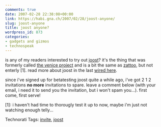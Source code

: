 ```yaml
---
comments: true
date: 2007-02-28 22:38:08+00:00
link: https://habi.gna.ch/2007/02/28/joost-anyone/
slug: joost-anyone
title: joost anyone?
wordpress_id: 873
categories:
- gadgets and gizmos
- technospeak
---
```


is any of my readers interested to try out [joost](http://joost.com/)? it's the thing that was formerly called [the venice project](https://google.com/search?client=safari&rls=en&q=the+venice+project&ie=UTF-8&oe=UTF-8) and is a bit the same as [zattoo](http://zattoo.com/), but not enterly [1]. read more about joost in the last [wired here](http://www.wired.com/wired/archive/15.02/trouble.html).

since i've signed up for betatesting joost quite a while ago, i've got 2 1 2 invitations **no more** invitations to spare. leave a comment below (with your email, i need it to send you the invitation, but i won't spam you...). first come, first serve!

[1]: i haven't had time to thorougly test it up to now, maybe i'm just not watching enough telly...



Technorati Tags: [invite](http://www.technorati.com/tag/invite), [joost](http://www.technorati.com/tag/joost)
